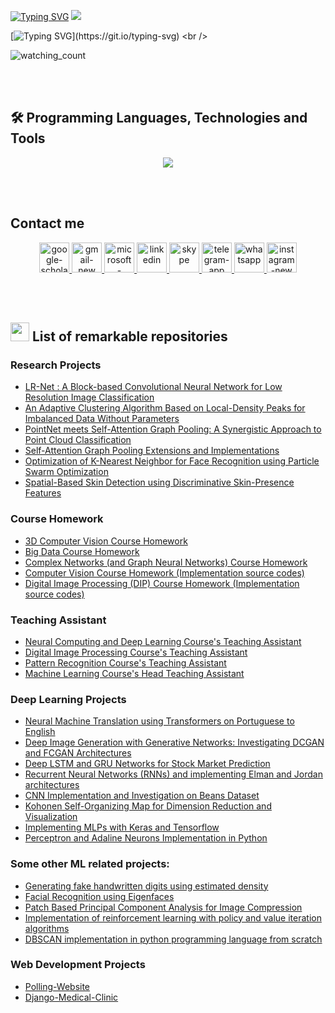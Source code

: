 
<p align="left">
<a href="https://git.io/typing-svg"><img src="https://readme-typing-svg.demolab.com?font=Georgia&weight=800&pause=1000000000000&size=24&color=042D5E&width=370&height=100&lines=Hi there, This is Mohsen! &#128513" alt="Typing SVG" /></a>
<img src="https://user-images.githubusercontent.com/73097560/115834477-dbab4500-a447-11eb-908a-139a6edaec5c.gif">
</p>


[![Typing SVG](https://readme-typing-svg.herokuapp.com?font=Robot-Bold&pause=1000&size=30&color=&center=true&vCenter=true&width=900&height=110&lines=MSc.+student+in+Computer+Engineering+in+AI;Amirkabir+University+of+Technology(AUT);Deep+Learning+Researcher+and+Developer;Compititive+Programmer;)](https://git.io/typing-svg)
<br />
<!-- 
## <picture><img src = "https://github.com/7oSkaaa/7oSkaaa/blob/main/Images/about_me.gif?raw=true" width = 30px></picture> Who I Am!
<p align="justify"> 
My academic journey commenced with a rigorous foundation in Mathematics and Physics at the National Organization for Development of Exceptional Talents (NODET) in Ardabil, Iran. Graduating as one of the top students in June 2017, I embarked on a transformative path in the realm of computer engineering. My Bachelor of Science journey unfolded at the University of Mohaghegh Ardabili, marked by notable achievements. Throughout my undergraduate years, I seamlessly transitioned from a diligent student to a dedicated Teaching Assistant (TA) and Head TA, overseeing courses in Data Structures, Algorithm Design, Advanced Programming, and the Fundamentals of Programming. Simultaneously, I contributed to research as a Research Assistant (RA) and shared my knowledge through workshops, specializing in Python and competitive programming.
</p>
<p align="justify"> 
My prowess in computer science extended to the international stage, as I participated in the International Collegiate Programming Contest (ICPC) as a contestant in the Asia-West site, securing a commendable 22nd position in the 2018 round. These accomplishments were underscored by my consistent recognition as a distinguished student in every semester of my undergraduate journey. In February 2020, I graduated as the top-ranked student among a cohort of 49, boasting a GPA of 19.36 out of 20. My undergraduate thesis, titled "Windows Malware Detection based on Dynamic Behaviors using MLP," was conducted under the expert guidance of Professor Dr. Shahram Jamali, a luminary in the field of Computer Engineering at the University of Mohaghegh Ardabili.
</p>
<p align="justify"> 
In September 2021, I embarked on a new academic odyssey, commencing my Master of Science (MSc) program at the esteemed Amirkabir University of Technology. My academic journey at this renowned institution commenced with an accolade, as I secured direct admission as a distinguished student. Over the program of two years, I diligently completed eight courses, culminating in an exceptional second-place ranking with a GPA of 18.47 out of 20, along with continued recognition as a distinguished student. My MSc journey also saw me assume various roles, including Head TA for Machine Learning and Pattern Recognition courses, TA for Deep Neural Networks and Image Processing courses tailored for graduate students, and Research Assistantship. My research contributions were instrumental in the Image-to-Image Translation research team, collaborating with F. Nooshi and Dr. M. Rahmati in the Image Processing and Pattern Recognition Lab. Additionally, I spearheaded a research team in the 3D Vision Lab, where I focused on point cloud classification using graph pooling techniques in collaboration with M. Choupan, M. Atyabi, and Dr. M. Javanmardi.
</p>
<p align="justify"> 
My academic journey reached its pinnacle with my MSc thesis, a comprehensive exploration of "Few-Shot Classification on Multi-Label Data" under the meticulous guidance of Dr. M. Rahmati, a distinguished Professor of Computer Engineering at Amirkabir University of Technology.
</p>
<p align="justify"> 
As I stand on the brink of my MSc graduation, I am poised to embark on a new chapter in my academic and research journey. With a profound passion for Machine/Deep Learning, Computer Vision, Graph Neural Networks, Generative Models, Complex Networks, and more, I am actively seeking opportunities to pursue a Ph.D. I am characterized by my unwavering work ethic, problem-solving prowess, and competitive programming skills. I thrive in challenging environments and relish the opportunity to delve into novel architectures and theoretical domains, translating concepts into practical experiments. My journey thus far has been marked by a relentless pursuit of excellence, and I eagerly anticipate the exciting prospects that lie ahead.
</p>
-->
<p align="left"> 
<img src="https://komarev.com/ghpvc/?username=MohsenEbadpour&color=brightgreen" alt="watching_count" /> 
 </p>

<br />
<br />

## 🛠️ Programming Languages, Technologies and Tools

<p align="center">
  <a href="https://skillicons.dev">
    <img src="https://skillicons.dev/icons?i=py,pytorch,tensorflow,ai,docker,git,linux,bash,mysql,sqlite,django,cs,dotnet,cpp,bootstrap,bots,postman,selenium,vscode,visualstudio&perline=10" />
  </a>
</p>

<br />
<br />

## Contact me

<p align="center">
  <a href="https://scholar.google.com/citations?hl=en&user=8wo0HZcAAAAJ" target="_blank">
<img width="48" height="48" src="https://img.icons8.com/color/48/google-scholar--v3.png" alt="google-scholar--v3"/>
</a>

 <a href="mailto:ebp.mohsen@gmail.com" target="_blank">
<img width="48" height="48" src="https://img.icons8.com/fluency/48/gmail-new.png" alt="gmail-new"/> 
 </a>

 <a href="mailto:mohsenebadpour@outlook.com" target="_blank">
<img width="48" height="48" src="https://img.icons8.com/fluency/48/microsoft-outlook-2019.png" alt="microsoft-outlook-2019"/>
 </a>

 <a href="https://www.linkedin.com/in/mohsen-ebadpour-721a621b5/" target="_blank">
<img width="48" height="48" src="https://img.icons8.com/fluency/48/linkedin.png" alt="linkedin"/>
 </a>


 <a href="https://join.skype.com/invite/WAbDFL4MWFCp" target="_blank">
 <img width="48" height="48" src="https://img.icons8.com/fluency/48/skype.png" alt="skype"/>
 </a>


 <a href="https://t.me/Mohsenebp" target="_blank">
<img width="48" height="48" src="https://img.icons8.com/fluency/48/telegram-app.png" alt="telegram-app"/> 
 </a>
 
 <a href="https://wa.me/989361655805" target="_blank">
<img width="48" height="48" src="https://img.icons8.com/fluency/48/whatsapp.png" alt="whatsapp"/>
 </a>

<a href="https://www.instagram.com/mohsenebp/" target="_blank">
<img width="48" height="48" src="https://img.icons8.com/fluency/48/instagram-new.png" alt="instagram-new"/>
</a>
</p>

<br />
<br />

## <picture> <img src = "https://github.com/7oSkaaa/7oSkaaa/blob/main/Images/Statistics.gif?raw=true" width = 30px></piture> List of remarkable repositories
### Research Projects
* [LR-Net : A Block-based Convolutional Neural Network for Low Resolution Image Classification](https://github.com/MohsenEbadpour/LR-Net)
* [An Adaptive Clustering Algorithm Based on Local-Density Peaks for Imbalanced Data Without Parameters](https://github.com/MohsenEbadpour/An-Adaptive-Clustering-Algorithm-Based-on-Local-Density-Peaks-for-Imbalanced-Data-Without-Parameters)
* [PointNet meets Self-Attention Graph Pooling: A Synergistic Approach to Point Cloud Classification](https://github.com/MohsenEbadpour/PointNet-meets-Self-Attention-Graph-Pooling-A-Synergistic-Approach-to-Point-Cloud-Classification)
* [Self-Attention Graph Pooling Extensions and Implementations](https://github.com/MohsenEbadpour/Self-Attention-Graph-Pooling-Extensions-and-Implementations)
* [Optimization of K-Nearest Neighbor for Face Recognition using Particle Swarm Optimization](https://github.com/MohsenEbadpour/Optimization-of-K-nearest-neighbor-using-particle-swarm-optimization-for-face-recognition-paper)
* [Spatial-Based Skin Detection using Discriminative Skin-Presence Features](https://github.com/MohsenEbadpour/Spatial-Based-Skin-Detection-using-Discriminative-Skin-Presence-Features)

### Course Homework
* [3D Computer Vision Course Homework](https://github.com/MohsenEbadpour/3D-Computer-Vision-Course-Homeworks)
* [Big Data Course Homework](https://github.com/MohsenEbadpour/Big-Data-Course-Homeworks)
* [Complex Networks (and Graph Neural Networks) Course Homework](https://github.com/MohsenEbadpour/Complex-Networks-and-Graph-Neural-Networks-Course-Homeworks)
* [Computer Vision Course Homework (Implementation source codes)](https://github.com/MohsenEbadpour/Computer-Vision-Course-Homeworks-Implementation-source-codes-)
* [Digital Image Processing (DIP) Course Homework (Implementation source codes)](https://github.com/MohsenEbadpour/Digital-Image-Processing-DIP-Course-Homeworks--Implementation-Source-Codes)

### Teaching Assistant
* [Neural Computing and Deep Learning Course's Teaching Assistant](https://github.com/MohsenEbadpour/Neural-Computing-and-Deep-Learning-Course-s-Teaching-Assistant)
* [Digital Image Processing Course's Teaching Assistant](https://github.com/MohsenEbadpour/Digital-Image-Processing-Course-s-Teaching-Assistant)
* [Pattern Recognition Course's Teaching Assistant](https://github.com/MohsenEbadpour/Pattern-Recognition-Course-s-Teaching-Assistant)
* [Machine Learning Course's Head Teaching Assistant](https://github.com/MohsenEbadpour/Machine-Learning-Course-s-Head-Teaching-Assistant)

### Deep Learning Projects
* [Neural Machine Translation using Transformers on Portuguese to English](https://github.com/MohsenEbadpour/Neural-Machine-Translation-using-Transformers-on-Portuguese-to-English-)
* [Deep Image Generation with Generative Networks: Investigating DCGAN and FCGAN Architectures](https://github.com/MohsenEbadpour/Deep-Image-Generation-with-Generative-Networks--Investigating-DCGAN-and-FCGAN-Architectures)
* [Deep LSTM and GRU Networks for Stock Market Prediction](https://github.com/MohsenEbadpour/Deep-LSTM-and-GRU-Networks-for-Stock-Market-Prediction)
* [Recurrent Neural Networks (RNNs) and implementing Elman and Jordan architectures](https://github.com/MohsenEbadpour/Recurrent-Neural-Networks--RNNs--and-implementing-Elman-and-Jordan-architectures)
* [CNN Implementation and Investigation on Beans Dataset](https://github.com/MohsenEbadpour/CNN-Implementation-and-Investigation-on-Beans-Dataset)
* [Kohonen Self-Organizing Map for Dimension Reduction and Visualization](https://github.com/MohsenEbadpour/Kohonen-Self-Organizing-Map-for-Dimension-Reduction-and-Visualization)
* [Implementing MLPs with Keras and Tensorflow](https://github.com/MohsenEbadpour/Implementing-MLPs-with-Keras-and-Tensorflow)
* [Perceptron and Adaline Neurons Implementation in Python](https://github.com/MohsenEbadpour/Perceptron-and-Adaline-Neurons-Implementation-in-Python)

### Some other ML related projects:
* [Generating fake handwritten digits using estimated density](https://github.com/MohsenEbadpour/Generating-fake-handwritten-digits-using-estimated-density)
* [Facial Recognition using Eigenfaces](https://github.com/MohsenEbadpour/Facial-Recognition-using-Eigenfaces)
* [Patch Based Principal Component Analysis for Image Compression](https://github.com/MohsenEbadpour/Patch-Based-Principal-Component-Analysis-for-Image-Compression)
* [Implementation of reinforcement learning with policy and value iteration algorithms](https://github.com/MohsenEbadpour/Implementation-of-reinforcement-learning-with-policy-and-value-iteration-algorithms)
* [DBSCAN implementation in python programming language from scratch](https://github.com/MohsenEbadpour/DBSCAN-implementation-in-python-programming-language-from-scratch)

### Web Development Projects
* [Polling-Website](https://github.com/MohsenEbadpour/Polling-Website)
* [Django-Medical-Clinic](https://github.com/MohsenEbadpour/Django-Medical-Clinic)


